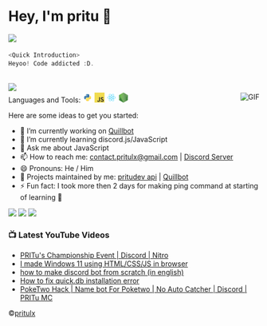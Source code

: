 <h1 style="align: center;"> Hey, I'm pritu 👋</h1>
<img src="https://media.discordapp.net/attachments/843388247949967370/860451264516194324/pritulx_banner2.png?width=1025&height=160">

```js
<Quick Introduction>
Heyoo! Code addicted :D.
```
<br>
<img src="https://komarev.com/ghpvc/?username=pritulxD&color=blueviolet">
<br />
  <img align="right" alt="GIF" src="https://i.pinimg.com/originals/e4/26/70/e426702edf874b181aced1e2fa5c6cde.gif" />
Languages and Tools: 
<code><img height="20" src="https://raw.githubusercontent.com/github/explore/80688e429a7d4ef2fca1e82350fe8e3517d3494d/topics/python/python.png"></code>
<code><img height="20" src="https://raw.githubusercontent.com/github/explore/80688e429a7d4ef2fca1e82350fe8e3517d3494d/topics/javascript/javascript.png"></code>
<code><img height="20" src="https://raw.githubusercontent.com/github/explore/80688e429a7d4ef2fca1e82350fe8e3517d3494d/topics/react/react.png"></code>
<code><img height="20" src="https://raw.githubusercontent.com/github/explore/80688e429a7d4ef2fca1e82350fe8e3517d3494d/topics/nodejs/nodejs.png"></code>

Here are some ideas to get you started:

- 🔭 I’m currently working on [Quillbot](https://github.com/pritulx/Quillbot)
- 🌱 I’m currently learning discord.js/JavaScript
- 💬 Ask me about JavaScript
- 📫 How to reach me: [contact.pritulx@gmail.com](mailto:contact.pritulx@gmail.com) | [Discord Server](https://discord.gg/DXyczwxQYf)
- 😄 Pronouns: He / Him
- 💎 Projects maintained by me: [pritudev api](https://npmjs.org/package/pritudev) | [Quillbot](https://github.com/pritulx/Quillbot)
- ⚡ Fun fact: I took more then 2 days for making ping command at starting of learning 🤣

<img src="https://github-readme-stats.vercel.app/api/pin/?username=pritulx&repo=Quillbot">
<img src="https://github-readme-stats.vercel.app/api?username=pritu&bg_color=30,e96443,904e95&title_color=fff&text_color=fff&show_icons=true">
<img src="https://github-readme-stats.vercel.app/api/top-langs/?username=pritulx&layout=compact">

### 📺 Latest YouTube Videos
<!-- YOUTUBE:START -->
- [PRITu's Championship Event | Discord | Nitro](https://www.youtube.com/watch?v=FqN5ty09nkE)
- [I made Windows 11 using HTML/CSS/JS in browser](https://www.youtube.com/watch?v=XtKtVWu7E5c)
- [how to make discord bot from scratch (in english)](https://www.youtube.com/watch?v=M7M9RBQQpNI)
- [How to fix quick.db installation error](https://www.youtube.com/watch?v=gbBtNxXiHm0)
- [PokeTwo Hack |  Name bot For Poketwo | No Auto Catcher | Discord | PRITu MC](https://www.youtube.com/watch?v=PvLQrHqOGqs)
<!-- YOUTUBE:END -->


©️[pritulx](https://github.com/pritulx)
